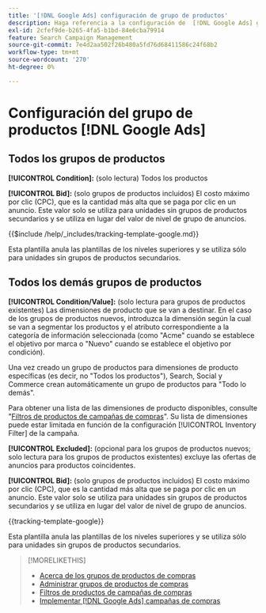 ```yaml
---
title: '[!DNL Google Ads] configuración de grupo de productos'
description: Haga referencia a la configuración de  [!DNL Google Ads] grupos de productos de compras.
exl-id: 2cfef9de-b265-4fa5-b1bd-84e6cba79914
feature: Search Campaign Management
source-git-commit: 7e4d2aa502f26b480a5fd76d68411586c24f68b2
workflow-type: tm+mt
source-wordcount: '270'
ht-degree: 0%

---
```


# Configuración del grupo de productos [!DNL Google Ads]

## Todos los grupos de productos

**[!UICONTROL Condition]:** (solo lectura) Todos los productos

**[!UICONTROL Bid]:** (solo grupos de productos incluidos) El costo máximo por clic (CPC), que es la cantidad más alta que se paga por clic en un anuncio. Este valor solo se utiliza para unidades sin grupos de productos secundarios y se utiliza en lugar del valor de nivel de grupo de anuncios.

<!-- **[!UICONTROL Tracking Template]:** -->

{{$include /help/_includes/tracking-template-google.md}}

Esta plantilla anula las plantillas de los niveles superiores y se utiliza sólo para unidades sin grupos de productos secundarios.

## Todos los demás grupos de productos

**[!UICONTROL Condition/Value]:** (solo lectura para grupos de productos existentes) Las dimensiones de producto que se van a destinar. En el caso de los grupos de productos nuevos, introduzca la dimensión según la cual se van a segmentar los productos y el atributo correspondiente a la categoría de información seleccionada (como &quot;Acme&quot; cuando se establece el objetivo por marca o &quot;Nuevo&quot; cuando se establece el objetivo por condición).

Una vez creado un grupo de productos para dimensiones de producto específicas (es decir, no &quot;Todos los productos&quot;), Search, Social y Commerce crean automáticamente un grupo de productos para &quot;Todo lo demás&quot;.

Para obtener una lista de las dimensiones de producto disponibles, consulte &quot;[Filtros de productos de campañas de compras](/help/search-social-commerce/campaign-management/campaigns/shopping-campaign-product-filters.md)&quot;. Su lista de dimensiones puede estar limitada en función de la configuración [!UICONTROL Inventory Filter] de la campaña.

**[!UICONTROL Excluded]:** (opcional para los grupos de productos nuevos; solo lectura para los grupos de productos existentes) excluye las ofertas de anuncios para productos coincidentes.

**[!UICONTROL Bid]:** (solo grupos de productos incluidos) El costo máximo por clic (CPC), que es la cantidad más alta que se paga por clic en un anuncio. Este valor solo se utiliza para unidades sin grupos de productos secundarios y se utiliza en lugar del valor de nivel de grupo de anuncios.

<!-- **[!UICONTROL Tracking Template]:** -->

<!-- ExL can't handle the same include twice in the same file, so using a snippet for the second occurrence.

{{$include /help/_includes/tracking-template-google.md}}
-->

{{tracking-template-google}}

Esta plantilla anula las plantillas de los niveles superiores y se utiliza sólo para unidades sin grupos de productos secundarios.

>[!MORELIKETHIS]
>
>* [Acerca de los grupos de productos de compras](product-group-about.md)
>* [Administrar grupos de productos de compras](product-group-manage.md)
>* [Filtros de productos de campañas de compras](/help/search-social-commerce/campaign-management/campaigns/shopping-campaign-product-filters.md)
>* [Implementar [!DNL Google Ads] campañas de compras](/help/search-social-commerce/campaign-management/special-workflows/google-shopping-campaigns.md)

